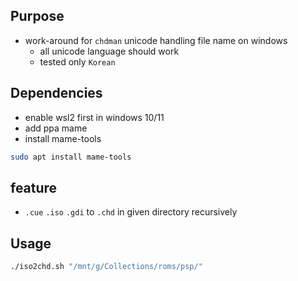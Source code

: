 ## Purpose
- work-around for `chdman` unicode handling file name on windows
  - all unicode language should work
  - tested only `Korean`

## Dependencies
- enable wsl2 first in windows 10/11
- add ppa mame
- install mame-tools
``` bash
sudo apt install mame-tools
```

## feature
- `.cue` `.iso` `.gdi` to `.chd` in given directory recursively

## Usage
``` bash
./iso2chd.sh "/mnt/g/Collections/roms/psp/"
```